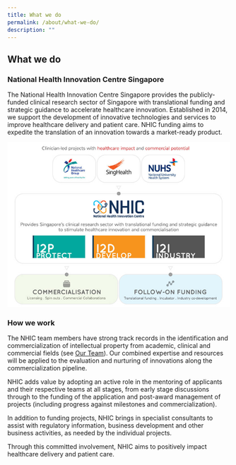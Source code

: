 ```yaml
---
title: What we do
permalink: /about/what-we-do/
description: ""
---
```

What we do
----------

### National Health Innovation Centre Singapore

The National Health Innovation Centre Singapore provides the publicly-funded clinical research sector of Singapore with translational funding and strategic guidance to accelerate healthcare innovation. Established in 2014, we support the development of innovative technologies and services to improve healthcare delivery and patient care. NHIC funding aims to expedite the translation of an innovation towards a market-ready product.

<img src="/images/About/nhic_whatwedo_202210.jpg">

### How we work

The NHIC team members have strong track records in the identification and commercialization of intellectual property from academic, clinical and commercial fields (see&nbsp;[Our Team](https://nhic.sg/web/index.php/about-us/our-team)). Our combined expertise and resources will be applied to the evaluation and nurturing of innovations along the commercialization pipeline.

NHIC adds value by adopting an active role in the mentoring of applicants and their respective teams at all stages, from early stage discussions through to the funding of the application and post-award management of projects (including progress against milestones and commercialization).

In addition to funding projects, NHIC brings in specialist consultants to assist with regulatory information, business development and other business activities, as needed by the individual projects.

Through this committed involvement, NHIC aims to positively impact healthcare delivery and patient care.
